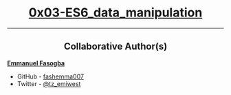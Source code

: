 <h1 style="text-align: center;">
	<a href='https://intranet.alxswe.com/projects/1227'>
		0x03-ES6_data_manipulation
	</a>
</h1>



---

<h2 style="text-align: center;">Collaborative Author(s)</h2>

[**Emmanuel Fasogba**](https://www.linkedin.com/in/emmanuelofasogba/)
- GitHub - [fashemma007](https://github.com/fashemma007)
- Twitter - [@tz_emiwest](https://www.twitter.com/tz_emiwest)
